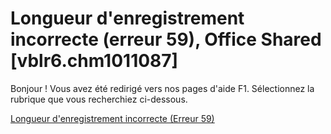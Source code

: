 
# Longueur d'enregistrement incorrecte (erreur 59), Office Shared [vblr6.chm1011087]

Bonjour ! Vous avez été redirigé vers nos pages d'aide F1. Sélectionnez la rubrique que vous recherchiez ci-dessous.

[Longueur d'enregistrement incorrecte (Erreur 59)](http://msdn.microsoft.com/library/4fd56cfa-a45c-1ac9-5ef0-3ccec2004d48%28Office.15%29.aspx)

